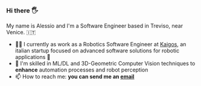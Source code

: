 ### Hi there :raised_hand_with_fingers_splayed:

My name is Alessio and I'm a Software Engineer based in Treviso, near  Venice. :it: 
- :man_office_worker: I currently as work as a Robotics Software Engineer at [Kaigos](https://www.kaigos.io/en), an italian startup focused on advanced software solutions for robotic applications :robot:
- :seedling: I'm skilled in ML/DL and 3D-Geometric Computer Vision techniques to **enhance** automation processes and robot perception
- :mailbox: How to reach me: **you can send me an [email](mailto:alessio.narder@gmail.com)**
  
